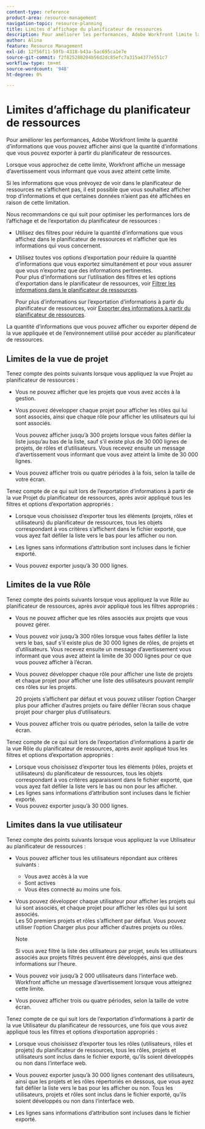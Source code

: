 ```yaml
---
content-type: reference
product-area: resource-management
navigation-topic: resource-planning
title: Limites d’affichage du planificateur de ressources
description: Pour améliorer les performances, Adobe Workfront limite la quantité d’informations que vous pouvez afficher ainsi que la quantité d’informations que vous pouvez exporter à partir du planificateur de ressources.
author: Alina
feature: Resource Management
exl-id: 12f56f11-59fb-4318-b43a-5ac695ca1e7e
source-git-commit: f2f825280204b56d2dc85efc7a315a4377e551c7
workflow-type: tm+mt
source-wordcount: '948'
ht-degree: 0%

---
```


# Limites d’affichage du planificateur de ressources

Pour améliorer les performances, Adobe Workfront limite la quantité d’informations que vous pouvez afficher ainsi que la quantité d’informations que vous pouvez exporter à partir du planificateur de ressources.

Lorsque vous approchez de cette limite, Workfront affiche un message d’avertissement vous informant que vous avez atteint cette limite.

Si les informations que vous prévoyez de voir dans le planificateur de ressources ne s’affichent pas, il est possible que vous souhaitiez afficher trop d’informations et que certaines données n’aient pas été affichées en raison de cette limitation.

Nous recommandons ce qui suit pour optimiser les performances lors de l’affichage et de l’exportation du planificateur de ressources :

* Utilisez des filtres pour réduire la quantité d’informations que vous affichez dans le planificateur de ressources et n’afficher que les informations qui vous concernent.
* Utilisez toutes vos options d’exportation pour réduire la quantité d’informations que vous exportez simultanément et pour vous assurer que vous n’exportez que des informations pertinentes.\
  Pour plus d’informations sur l’utilisation des filtres et les options d’exportation dans le planificateur de ressources, voir [Filtrer les informations dans le planificateur de ressources](../../resource-mgmt/resource-planning/filter-resource-planner.md).

  Pour plus d’informations sur l’exportation d’informations à partir du planificateur de ressources, voir [Exporter des informations à partir du planificateur de ressources](../../resource-mgmt/resource-planning/export-resource-planner.md).

La quantité d’informations que vous pouvez afficher ou exporter dépend de la vue appliquée et de l’environnement utilisé pour accéder au planificateur de ressources.

## Limites de la vue de projet

Tenez compte des points suivants lorsque vous appliquez la vue Projet au planificateur de ressources :

* Vous ne pouvez afficher que les projets que vous avez accès à la gestion.
* Vous pouvez développer chaque projet pour afficher les rôles qui lui sont associés, ainsi que chaque rôle pour afficher les utilisateurs qui lui sont associés.

  Vous pouvez afficher jusqu’à 300 projets lorsque vous faites défiler la liste jusqu’au bas de la liste, sauf s’il existe plus de 30 000 lignes de projets, de rôles et d’utilisateurs. Vous recevez ensuite un message d’avertissement vous informant que vous avez atteint la limite de 30 000 lignes.

* Vous pouvez afficher trois ou quatre périodes à la fois, selon la taille de votre écran.

Tenez compte de ce qui suit lors de l’exportation d’informations à partir de la vue Projet du planificateur de ressources, après avoir appliqué tous les filtres et options d’exportation appropriés :

* Lorsque vous choisissez d’exporter tous les éléments (projets, rôles et utilisateurs) du planificateur de ressources, tous les objets correspondant à vos critères s’affichent dans le fichier exporté, que vous ayez fait défiler la liste vers le bas pour les afficher ou non.
* Les lignes sans informations d’attribution sont incluses dans le fichier exporté.

* Vous pouvez exporter jusqu’à 30 000 lignes.

## Limites de la vue Rôle

Tenez compte des points suivants lorsque vous appliquez la vue Rôle au planificateur de ressources, après avoir appliqué tous les filtres appropriés :

* Vous ne pouvez afficher que les rôles associés aux projets que vous pouvez gérer.

* Vous pouvez voir jusqu’à 300 rôles lorsque vous faites défiler la liste vers le bas, sauf s’il existe plus de 30 000 lignes de rôles, de projets et d’utilisateurs. Vous recevez ensuite un message d’avertissement vous informant que vous avez atteint la limite de 30 000 lignes pour ce que vous pouvez afficher à l’écran.
* Vous pouvez développer chaque rôle pour afficher une liste de projets et chaque projet pour afficher une liste des utilisateurs pouvant remplir ces rôles sur les projets.

  20 projets s’affichent par défaut et vous pouvez utiliser l’option Charger plus pour afficher d’autres projets ou faire défiler l’écran sous chaque projet pour charger plus d’utilisateurs.

* Vous pouvez afficher trois ou quatre périodes, selon la taille de votre écran.

Tenez compte de ce qui suit lors de l’exportation d’informations à partir de la vue Rôle du planificateur de ressources, après avoir appliqué tous les filtres et options d’exportation appropriés :

* Lorsque vous choisissez d’exporter tous les éléments (rôles, projets et utilisateurs) du planificateur de ressources, tous les objets correspondant à vos critères apparaissent dans le fichier exporté, que vous ayez fait défiler la liste vers le bas ou non pour les afficher.
* Les lignes sans informations d’attribution sont incluses dans le fichier exporté.
* Vous pouvez exporter jusqu’à 30 000 lignes.

## Limites dans la vue utilisateur

Tenez compte des points suivants lorsque vous appliquez la vue Utilisateur au planificateur de ressources :

* Vous pouvez afficher tous les utilisateurs répondant aux critères suivants :

   * Vous avez accès à la vue
   * Sont actives
   * Vous êtes connecté au moins une fois.

* Vous pouvez développer chaque utilisateur pour afficher les projets qui lui sont associés, et chaque projet pour afficher les rôles qui lui sont associés.\
  Les 50 premiers projets et rôles s’affichent par défaut. Vous pouvez utiliser l’option Charger plus pour afficher d’autres projets ou rôles.

  >[!NOTE]
  >
  >Si vous avez filtré la liste des utilisateurs par projet, seuls les utilisateurs associés aux projets filtrés peuvent être développés, ainsi que des informations sur l’heure.

* Vous pouvez voir jusqu’à 2 000 utilisateurs dans l’interface web. Workfront affiche un message d’avertissement lorsque vous atteignez cette limite.
* Vous pouvez afficher trois ou quatre périodes, selon la taille de votre écran.

Tenez compte de ce qui suit lors de l’exportation d’informations à partir de la vue Utilisateur du planificateur de ressources, une fois que vous avez appliqué tous les filtres et options d’exportation appropriés :

* Lorsque vous choisissez d’exporter tous les rôles (utilisateurs, rôles et projets) du planificateur de ressources, tous les rôles, projets et utilisateurs sont inclus dans le fichier exporté, qu’ils soient développés ou non dans l’interface web.

* Vous pouvez exporter jusqu’à 30 000 lignes contenant des utilisateurs, ainsi que les projets et les rôles répertoriés en dessous, que vous ayez fait défiler la liste vers le bas pour les afficher ou non. Tous les utilisateurs, projets et rôles sont inclus dans le fichier exporté, qu’ils soient développés ou non dans l’interface web.
* Les lignes sans informations d’attribution sont incluses dans le fichier exporté.
